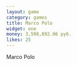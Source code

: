 ```yaml
---
layout: game
category: games
title: Marco Polo
widget: one
money: 3,598,892.06 руб.
likes: 25
---
```


Marco Polo
